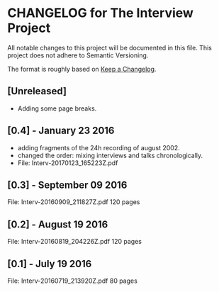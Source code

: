 # CHANGELOG for The Interview Project

All notable changes to this project will be documented in this file. This project does not adhere to Semantic Versioning.

The format is roughly based on [Keep a Changelog](http://keepachangelog.com/).

## [Unreleased]

- Adding some page breaks.

## [0.4] - January 23 2016

- adding fragments of the 24h recording of august 2002.
- changed the order: mixing interviews and talks chronologically.
- File: Interv-20170123_165223Z.pdf

## [0.3] - September 09 2016  

File: Interv-20160909_211827Z.pdf
120 pages

## [0.2] - August 19 2016 

File: Interv-20160819_204226Z.pdf
120 pages

## [0.1] - July 19 2016

File: Interv-20160719_213920Z.pdf
80 pages

